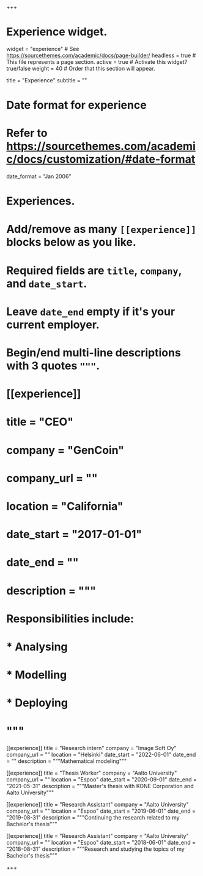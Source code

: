 +++
# Experience widget.
widget = "experience"  # See https://sourcethemes.com/academic/docs/page-builder/
headless = true  # This file represents a page section.
active = true  # Activate this widget? true/false
weight = 40  # Order that this section will appear.

title = "Experience"
subtitle = ""

# Date format for experience
#   Refer to https://sourcethemes.com/academic/docs/customization/#date-format
date_format = "Jan 2006"

# Experiences.
#   Add/remove as many `[[experience]]` blocks below as you like.
#   Required fields are `title`, `company`, and `date_start`.
#   Leave `date_end` empty if it's your current employer.
#   Begin/end multi-line descriptions with 3 quotes `"""`.
# [[experience]]
#  title = "CEO"
#  company = "GenCoin"
#  company_url = ""
#  location = "California"
#  date_start = "2017-01-01"
#  date_end = ""
#  description = """
#  Responsibilities include:
#  
#  * Analysing
#  * Modelling
#  * Deploying
#  """

[[experience]]
  title = "Research intern"
  company = "Image Soft Oy"
  company_url = ""
  location = "Helsinki"
  date_start = "2022-06-01"
  date_end = ""
  description = """Mathematical modeling"""

[[experience]]
  title = "Thesis Worker"
  company = "Aalto University"
  company_url = ""
  location = "Espoo"
  date_start = "2020-09-01"
  date_end = "2021-05-31"
  description = """Master's thesis with KONE Corporation and Aalto University"""

[[experience]]
  title = "Research Assistant"
  company = "Aalto University"
  company_url = ""
  location = "Espoo"
  date_start = "2019-06-01"
  date_end = "2019-08-31"
  description = """Continuing the research related to my Bachelor's thesis"""
  
[[experience]]
  title = "Research Assistant"
  company = "Aalto University"
  company_url = ""
  location = "Espoo"
  date_start = "2018-06-01"
  date_end = "2018-08-31"
  description = """Research and studying the topics of my Bachelor's thesis"""

+++
